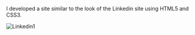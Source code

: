 I developed a site similar to the look of the Linkedin site using HTML5 and CSS3.

![Linkedin1](https://github.com/erhantapanyigit/Linkedin-Clone-Project/assets/132780710/e35f43b9-0fac-4724-bd72-125ea8c84b00)
